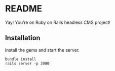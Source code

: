 # README

Yay! You’re on Ruby on Rails headless CMS project!

## Installation

Install the gems and start the server.

~~~console
bundle install
rails server -p 3000
~~~
